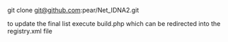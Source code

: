  git clone git@github.com:pear/Net_IDNA2.git

to update the final list execute build.php which can be redirected into the registry.xml file